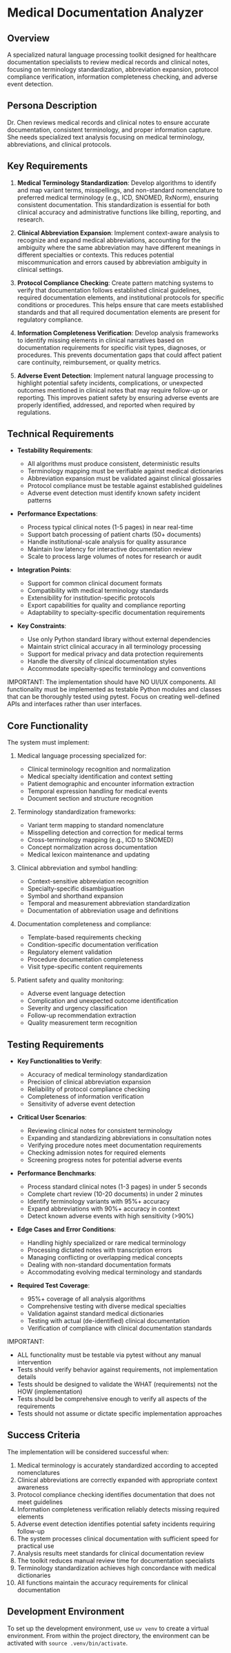 # Medical Documentation Analyzer

## Overview
A specialized natural language processing toolkit designed for healthcare documentation specialists to review medical records and clinical notes, focusing on terminology standardization, abbreviation expansion, protocol compliance verification, information completeness checking, and adverse event detection.

## Persona Description
Dr. Chen reviews medical records and clinical notes to ensure accurate documentation, consistent terminology, and proper information capture. She needs specialized text analysis focusing on medical terminology, abbreviations, and clinical protocols.

## Key Requirements
1. **Medical Terminology Standardization**: Develop algorithms to identify and map variant terms, misspellings, and non-standard nomenclature to preferred medical terminology (e.g., ICD, SNOMED, RxNorm), ensuring consistent documentation. This standardization is essential for both clinical accuracy and administrative functions like billing, reporting, and research.

2. **Clinical Abbreviation Expansion**: Implement context-aware analysis to recognize and expand medical abbreviations, accounting for the ambiguity where the same abbreviation may have different meanings in different specialties or contexts. This reduces potential miscommunication and errors caused by abbreviation ambiguity in clinical settings.

3. **Protocol Compliance Checking**: Create pattern matching systems to verify that documentation follows established clinical guidelines, required documentation elements, and institutional protocols for specific conditions or procedures. This helps ensure that care meets established standards and that all required documentation elements are present for regulatory compliance.

4. **Information Completeness Verification**: Develop analysis frameworks to identify missing elements in clinical narratives based on documentation requirements for specific visit types, diagnoses, or procedures. This prevents documentation gaps that could affect patient care continuity, reimbursement, or quality metrics.

5. **Adverse Event Detection**: Implement natural language processing to highlight potential safety incidents, complications, or unexpected outcomes mentioned in clinical notes that may require follow-up or reporting. This improves patient safety by ensuring adverse events are properly identified, addressed, and reported when required by regulations.

## Technical Requirements
- **Testability Requirements**:
  - All algorithms must produce consistent, deterministic results
  - Terminology mapping must be verifiable against medical dictionaries
  - Abbreviation expansion must be validated against clinical glossaries
  - Protocol compliance must be testable against established guidelines
  - Adverse event detection must identify known safety incident patterns

- **Performance Expectations**:
  - Process typical clinical notes (1-5 pages) in near real-time
  - Support batch processing of patient charts (50+ documents)
  - Handle institutional-scale analysis for quality assurance
  - Maintain low latency for interactive documentation review
  - Scale to process large volumes of notes for research or audit

- **Integration Points**:
  - Support for common clinical document formats
  - Compatibility with medical terminology standards
  - Extensibility for institution-specific protocols
  - Export capabilities for quality and compliance reporting
  - Adaptability to specialty-specific documentation requirements

- **Key Constraints**:
  - Use only Python standard library without external dependencies
  - Maintain strict clinical accuracy in all terminology processing
  - Support for medical privacy and data protection requirements
  - Handle the diversity of clinical documentation styles
  - Accommodate specialty-specific terminology and conventions

IMPORTANT: The implementation should have NO UI/UX components. All functionality must be implemented as testable Python modules and classes that can be thoroughly tested using pytest. Focus on creating well-defined APIs and interfaces rather than user interfaces.

## Core Functionality
The system must implement:

1. Medical language processing specialized for:
   - Clinical terminology recognition and normalization
   - Medical specialty identification and context setting
   - Patient demographic and encounter information extraction
   - Temporal expression handling for medical events
   - Document section and structure recognition

2. Terminology standardization frameworks:
   - Variant term mapping to standard nomenclature
   - Misspelling detection and correction for medical terms
   - Cross-terminology mapping (e.g., ICD to SNOMED)
   - Concept normalization across documentation
   - Medical lexicon maintenance and updating

3. Clinical abbreviation and symbol handling:
   - Context-sensitive abbreviation recognition
   - Specialty-specific disambiguation
   - Symbol and shorthand expansion
   - Temporal and measurement abbreviation standardization
   - Documentation of abbreviation usage and definitions

4. Documentation completeness and compliance:
   - Template-based requirements checking
   - Condition-specific documentation verification
   - Regulatory element validation
   - Procedure documentation completeness
   - Visit type-specific content requirements

5. Patient safety and quality monitoring:
   - Adverse event language detection
   - Complication and unexpected outcome identification
   - Severity and urgency classification
   - Follow-up recommendation extraction
   - Quality measurement term recognition

## Testing Requirements
- **Key Functionalities to Verify**:
  - Accuracy of medical terminology standardization
  - Precision of clinical abbreviation expansion
  - Reliability of protocol compliance checking
  - Completeness of information verification
  - Sensitivity of adverse event detection

- **Critical User Scenarios**:
  - Reviewing clinical notes for consistent terminology
  - Expanding and standardizing abbreviations in consultation notes
  - Verifying procedure notes meet documentation requirements
  - Checking admission notes for required elements
  - Screening progress notes for potential adverse events

- **Performance Benchmarks**:
  - Process standard clinical notes (1-3 pages) in under 5 seconds
  - Complete chart review (10-20 documents) in under 2 minutes
  - Identify terminology variants with 95%+ accuracy
  - Expand abbreviations with 90%+ accuracy in context
  - Detect known adverse events with high sensitivity (>90%)

- **Edge Cases and Error Conditions**:
  - Handling highly specialized or rare medical terminology
  - Processing dictated notes with transcription errors
  - Managing conflicting or overlapping medical concepts
  - Dealing with non-standard documentation formats
  - Accommodating evolving medical terminology and standards

- **Required Test Coverage**:
  - 95%+ coverage of all analysis algorithms
  - Comprehensive testing with diverse medical specialties
  - Validation against standard medical dictionaries
  - Testing with actual (de-identified) clinical documentation
  - Verification of compliance with clinical documentation standards

IMPORTANT: 
- ALL functionality must be testable via pytest without any manual intervention
- Tests should verify behavior against requirements, not implementation details
- Tests should be designed to validate the WHAT (requirements) not the HOW (implementation)
- Tests should be comprehensive enough to verify all aspects of the requirements
- Tests should not assume or dictate specific implementation approaches

## Success Criteria
The implementation will be considered successful when:

1. Medical terminology is accurately standardized according to accepted nomenclatures
2. Clinical abbreviations are correctly expanded with appropriate context awareness
3. Protocol compliance checking identifies documentation that does not meet guidelines
4. Information completeness verification reliably detects missing required elements
5. Adverse event detection identifies potential safety incidents requiring follow-up
6. The system processes clinical documentation with sufficient speed for practical use
7. Analysis results meet standards for clinical documentation review
8. The toolkit reduces manual review time for documentation specialists
9. Terminology standardization achieves high concordance with medical dictionaries
10. All functions maintain the accuracy requirements for clinical documentation

## Development Environment
To set up the development environment, use `uv venv` to create a virtual environment. From within the project directory, the environment can be activated with `source .venv/bin/activate`.